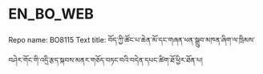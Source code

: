 # EN_BO_WEB
Repo name: BO8115
Text title: བོད་ཀྱི་ཚོང་པ་ཆེན་མོ་དང་གཞན་ཕན་སྒྲུབ་མཁན་ཞིག་ལ་ཁྲིམས་བཤེར་གོང་གི་འདྲི་རྩད་སྐབས་མནར་གཅོད་བཏང་བའི་བདེན་དཔང་ཚིག་ཐོ་ཕྱིར་ཐོན་པ།